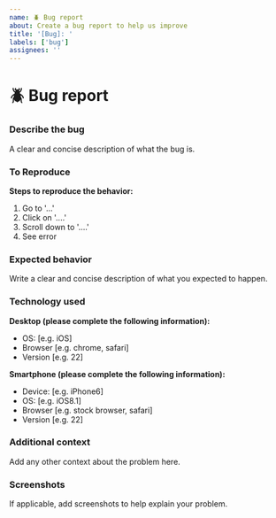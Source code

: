 ```yaml
---
name: 🪲 Bug report
about: Create a bug report to help us improve
title: '[Bug]: '
labels: ['bug']
assignees: ''
---
```


# 🪲 Bug report

### Describe the bug

A clear and concise description of what the bug is.

### To Reproduce

**Steps to reproduce the behavior:**

1. Go to '...'
2. Click on '....'
3. Scroll down to '....'
4. See error

### Expected behavior

Write a clear and concise description of what you expected to happen.

### Technology used

**Desktop (please complete the following information):**

- OS: [e.g. iOS]
- Browser [e.g. chrome, safari]
- Version [e.g. 22]

**Smartphone (please complete the following information):**

- Device: [e.g. iPhone6]
- OS: [e.g. iOS8.1]
- Browser [e.g. stock browser, safari]
- Version [e.g. 22]

### Additional context

Add any other context about the problem here.

### Screenshots

If applicable, add screenshots to help explain your problem.
